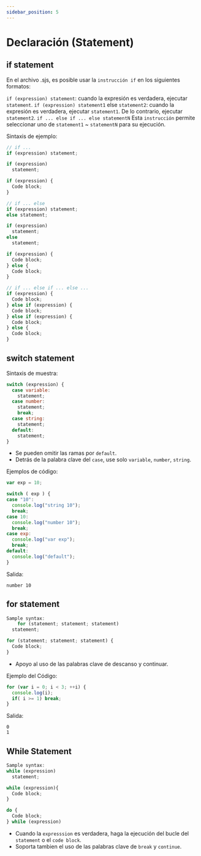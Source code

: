```yaml
---
sidebar_position: 5
---
```


# Declaración (Statement)

## if statement

En el archivo .sjs, es posible usar la ```instrucción if``` en los siguientes formatos:

```if (expression) statement```: cuando la expresión es verdadera, ejecutar ```statement```.
```if (expression) statement1``` else ```statement2```: cuando la expresión es verdadera, ejecutar ```statement1```. De lo contrario, ejecutar ```statement2```.
```if ... else if ... else statementN``` Esta ```instrucción``` permite seleccionar uno de ```statement1``` ~ ```statementN``` para su ejecución.

Sintaxis de ejemplo:

```js
// if ...
if (expression) statement;

if (expression)
  statement;

if (expression) {
  Code block;
}

// if ... else
if (expression) statement;
else statement;

if (expression)
  statement;
else
  statement;

if (expression) {
  Code block;
} else {
  Code block;
}

// if ... else if ... else ...
if (expression) {
  Code block;
} else if (expression) {
  Code block;
} else if (expression) {
  Code block;
} else {
  Code block;
}
```

## switch statement

Sintaxis de muestra:

```js
switch (expression) {
  case variable:
    statement;
  case number:
    statement;
    break;
  case string:
    statement;
  default:
    statement;
}
```

* Se pueden omitir las ramas por ```default```.
* Detrás de la palabra clave del ```case```, use solo ```variable```, ```number```, ```string```.

Ejemplos de código:

```js
var exp = 10;

switch ( exp ) {
case "10":
  console.log("string 10");
  break;
case 10:
  console.log("number 10");
  break;
case exp:
  console.log("var exp");
  break;
default:
  console.log("default");
}
```

Salida:

```
number 10
```

## for statement

```js
Sample syntax:
	for (statement; statement; statement)
  statement;

for (statement; statement; statement) {
  Code block;
}
```

* Apoyo al uso de las palabras clave de descanso y continuar.

Ejemplo del Código:

```js
for (var i = 0; i < 3; ++i) {
  console.log(i);
  if( i >= 1) break;
} 
```

Salida:

```
0
1
```

## While Statement

```js
Sample syntax:
while (expression)
  statement;

while (expression){
  Code block;
}

do {
  Code block;
} while (expression)
```

* Cuando la ```expresssion``` es verdadera, haga la ejecución del bucle del ```statement``` o el ```code block```.
* Soporta tambien el uso de las palabras clave de ```break``` y ```continue```.